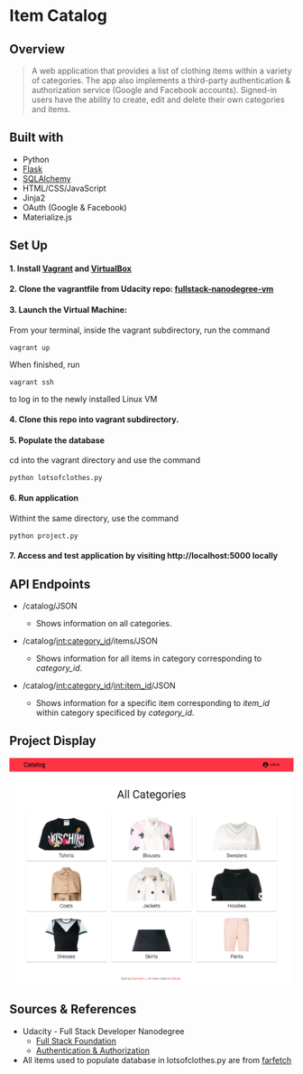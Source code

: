 # Item Catalog #


## Overview
> A web application that provides a list of clothing items within a variety of categories. The app also implements a third-party authentication & authorization service (Google and Facebook accounts). Signed-in users have the ability to create, edit and delete their own categories and items.

## Built with 

  * Python
  * [Flask](http://flask.pocoo.org)
  * [SQLAlchemy](http://www.sqlalchemy.org)
  * HTML/CSS/JavaScript
  * Jinja2
  * OAuth (Google & Facebook)
  * Materialize.js

## Set Up

#### 1. Install [Vagrant](https://www.vagrantup.com/downloads.html) and [VirtualBox](https://www.virtualbox.org/wiki/Downloads)

#### 2. Clone the vagrantfile from Udacity repo: [fullstack-nanodegree-vm](https://github.com/udacity/fullstack-nanodegree-vm)

#### 3. Launch the Virtual Machine:

From your terminal, inside the vagrant subdirectory, run the command

    vagrant up

When finished, run

    vagrant ssh

to log in to the newly installed Linux VM

#### 4. Clone this repo into vagrant subdirectory. 

#### 5. Populate the database

cd into the vagrant directory and use the command

    python lotsofclothes.py

#### 6. Run application 

Withint the same directory, use the command 

    python project.py

#### 7. Access and test application by visiting http://localhost:5000 locally

## API Endpoints

  * /catalog/JSON
    * Shows information on all categories.

  * /catalog/<int:category_id>/items/JSON
    * Shows information for all items in category corresponding to *category_id*.

  * /catalog/<int:category_id>/<int:item_id>/JSON
    * Shows information for a specific item corresponding to *item_id* within category specificed by *category_id*.

## Project Display 

![Alt text](/docs/category.png?raw=true "Category Page")

## Sources & References 
  * Udacity - Full Stack Developer Nanodegree
    * [Full Stack Foundation](https://classroom.udacity.com/courses/ud088)
    * [Authentication & Authorization](https://classroom.udacity.com/courses/ud330/lessons/3960758610/concepts/39804189050923)
  * All items used to populate database in lotsofclothes.py are from [farfetch](www.farfetch.com)


    




